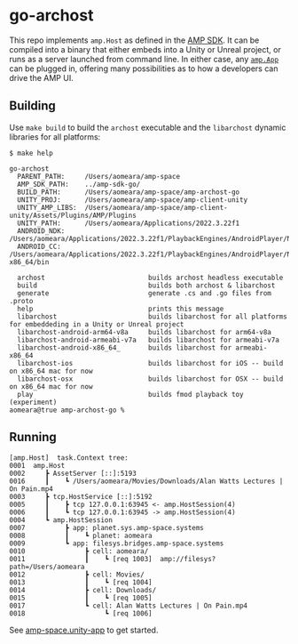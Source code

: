 # go-archost
This repo implements `amp.Host` as defined in the [AMP SDK](https://github.com/amp-space/amp-sdk-go).  It can be compiled into a binary that either embeds into a Unity or Unreal project, or runs as a server launched from command line.  In either case, any [`amp.App`](https://github.com/amp-space/amp-sdk-go/blob/main/amp/api.app.go) can be plugged in, offering many possibilities as to how a developers can drive the AMP UI.

## Building

Use `make build` to build the `archost` executable and the `libarchost` dynamic libraries for all platforms:

```
$ make help

go-archost
  PARENT_PATH:     /Users/aomeara/amp-space
  AMP_SDK_PATH:    ../amp-sdk-go/
  BUILD_PATH:      /Users/aomeara/amp-space/amp-archost-go
  UNITY_PROJ:      /Users/aomeara/amp-space/amp-client-unity
  UNITY_AMP_LIBS:  /Users/aomeara/amp-space/amp-client-unity/Assets/Plugins/AMP/Plugins
  UNITY_PATH:      /Users/aomeara/Applications/2022.3.22f1
  ANDROID_NDK:     /Users/aomeara/Applications/2022.3.22f1/PlaybackEngines/AndroidPlayer/NDK
  ANDROID_CC:      /Users/aomeara/Applications/2022.3.22f1/PlaybackEngines/AndroidPlayer/NDK/toolchains/llvm/prebuilt/darwin-x86_64/bin

  archost                          builds archost headless executable
  build                            builds both archost & libarchost
  generate                         generate .cs and .go files from .proto
  help                             prints this message
  libarchost                       builds libarchost for all platforms for embeddeding in a Unity or Unreal project
  libarchost-android-arm64-v8a     builds libarchost for arm64-v8a
  libarchost-android-armeabi-v7a   builds libarchost for armeabi-v7a 
  libarchost-android-x86_64_       builds libarchost for armeabi-x86_64
  libarchost-ios                   builds libarchost for iOS -- build on x86_64 mac for now
  libarchost-osx                   builds libarchost for OSX -- build on x86_64 mac for now
  play                             builds fmod playback toy (experiment)
aomeara@true amp-archost-go % 
```

## Running

```
[amp.Host]  task.Context tree:
0001  amp.Host
0002     ┣ AssetServer [::]:5193
0016     ┃    ┗ /Users/aomeara/Movies/Downloads/Alan Watts Lectures | On Pain.mp4
0003     ┣ tcp.HostService [::]:5192
0005     ┃    ┣ tcp 127.0.0.1:63945 <- amp.HostSession(4)
0006     ┃    ┗ tcp 127.0.0.1:63945 -> amp.HostSession(4)
0004     ┗ amp.HostSession
0007          ┣ app: planet.sys.amp-space.systems
0008          ┃    ┗ planet: aomeara
0009          ┗ app: filesys.bridges.amp-space.systems
0010               ┣ cell: aomeara/
0011               ┃    ┗ [req 1003]  amp://filesys?path=/Users/aomeara
0012               ┣ cell: Movies/
0013               ┃    ┗ [req 1004] 
0014               ┣ cell: Downloads/
0015               ┃    ┗ [req 1005] 
0017               ┗ cell: Alan Watts Lectures | On Pain.mp4
0018                    ┗ [req 1006] 
```


See [amp-space.unity-app](https://github.com/amp-space/amp-client-unity) to get started.